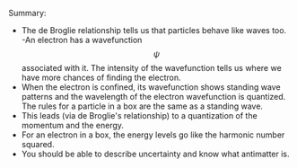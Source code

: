 Summary:
- The de Broglie relationship tells us that particles behave like waves too.
-An electron has a wavefunction $$\psi$$ associated with it. The intensity of the wavefunction tells us where we have more chances of finding the electron.
- When the electron is confined, its wavefunction shows standing wave patterns and the wavelength of the electron wavefunction is quantized. The rules for a particle in a box are the same as a standing wave.
- This leads (via de Broglie's relationship) to a quantization of the momentum and the energy.
- For an electron in a box, the energy levels go like the harmonic number squared.
- You should be able to describe uncertainty and know what antimatter is.

